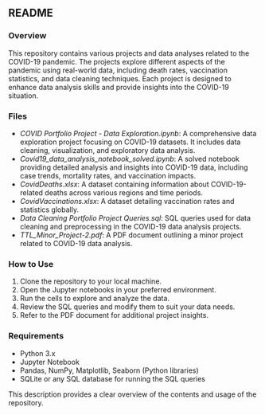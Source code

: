 ## README

### Overview
This repository contains various projects and data analyses related to the COVID-19 pandemic. The projects explore different aspects of the pandemic using real-world data, including death rates, vaccination statistics, and data cleaning techniques. Each project is designed to enhance data analysis skills and provide insights into the COVID-19 situation.

### Files
- *COVID Portfolio Project - Data Exploration.ipynb*: A comprehensive data exploration project focusing on COVID-19 datasets. It includes data cleaning, visualization, and exploratory data analysis.
- *Covid19_data_analysis_notebook_solved.ipynb*: A solved notebook providing detailed analysis and insights into COVID-19 data, including case trends, mortality rates, and vaccination impacts.
- *CovidDeaths.xlsx*: A dataset containing information about COVID-19-related deaths across various regions and time periods.
- *CovidVaccinations.xlsx*: A dataset detailing vaccination rates and statistics globally.
- *Data Cleaning Portfolio Project Queries.sql*: SQL queries used for data cleaning and preprocessing in the COVID-19 data analysis projects.
- *TTL_Minor_Project-2.pdf*: A PDF document outlining a minor project related to COVID-19 data analysis.

### How to Use
1. Clone the repository to your local machine.
2. Open the Jupyter notebooks in your preferred environment.
3. Run the cells to explore and analyze the data.
4. Review the SQL queries and modify them to suit your data needs.
5. Refer to the PDF document for additional project insights.

### Requirements
- Python 3.x
- Jupyter Notebook
- Pandas, NumPy, Matplotlib, Seaborn (Python libraries)
- SQLite or any SQL database for running the SQL queries

This description provides a clear overview of the contents and usage of the repository.
